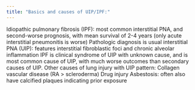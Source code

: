 ```yaml
---
title: "Basics and causes of UIP/IPF:"
---
```

Idiopathic pulmonary fibrosis (IPF): most common interstitial PNA, and second-worse prognosis, with mean survival of 2-4 years (only acute interstitial pneumonitis is worse)
Pathologic diagnosis is usual interstitial PNA (UIP): features interstitial fibroblastic foci and chronic alveolar inflammation
IPF is clinical syndrome of UIP with unknown cause, and is most common cause of UIP, with much worse outcomes than secondary causes of UIP.
Other causes of lung injury with UIP pattern:
Collagen vascular disease (RA &gt; scleroderma)
Drug injury
Asbestosis: often also have calcified plaques indicating prior exposure

